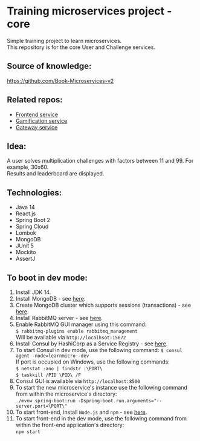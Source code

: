 # Training microservices project - core
Simple training project to learn microservices. <br>
This repository is for the core User and Challenge services.

## Source of knowledge:
https://github.com/Book-Microservices-v2

## Related repos:
<ul>
  <li><a href='https://github.com/olegyev/learn-microservices-multiplicator-frontend'>Frontend service</a></li>
  <li><a href='https://github.com/olegyev/learn-microservices-multiplicator-gamification'>Gamification service</a></li>
  <li><a href='https://github.com/olegyev/learn-microservices-multiplicator-gateway'>Gateway service</a></li>
</ul>

## Idea:
A user solves multiplication challenges with factors between 11 and 99. For example, 30x60. <br>
Results and leaderboard are displayed.

## Technologies:
<ul>
  <li>Java 14</li>
  <li>React.js</li>
  <li>Spring Boot 2</li>
  <li>Spring Cloud</li>
  <li>Lombok</li>
  <li>MongoDB</li>
  <li>JUnit 5</li>
  <li>Mockito</li>
  <li>AssertJ</li>
</ul>

## To boot in dev mode:
<ol>
    <li>Install JDK 14.</li>
    <li>Install MongoDB - see <a href="https://docs.mongodb.com/manual/administration/install-community/">here</a>.</li>
    <li>Create MongoDB cluster which supports sessions (transactions) - see <a href="https://stackoverflow.com/a/62729445">here</a>.</li>
    <li>Install RabbitMQ server - see <a href="https://www.rabbitmq.com/download.html">here</a>.</li>
    <li>Enable RabbitMQ GUI manager using this command:<br>
        <code>$ rabbitmq-plugins enable rabbitmq_management</code><br>
        Will be available via <code>http://localhsot:15672</code></li>
    <li>Install Consul by HashiCorp as a Service Registry - see <a href="https://learn.hashicorp.com/tutorials/consul/get-started-install">here</a>.</li>
    <li>To start Consul in dev mode, use the following command: <code>$ consul agent -node=learnmicro -dev</code><br>
        If port is occupied on Windows, use the following commands:<br>
        <code>$ netstat -ano | findstr :\PORT\</code><br>
        <code>$ taskkill /PID \PID\ /F</code></li>
    <li>Consul GUI is available via <code>http://localhost:8500</code></li>
    <li>To start the new microservice's instance use the following command from within the microservice's directory:<br>
        <code>./mvnw spring-boot:run -Dspring-boot.run.arguments="--server.port=\PORT\"</code></li>
    <li>To start front-end, install <code>Node.js</code> and <code>npm</code> - see <a href="https://nodejs.org/en/download/">here</a>.</li>
    <li>To start front-end in the dev mode, use the following command from within the front-end application's directory:<br>
        <code>npm start</code></li>
</ol>
